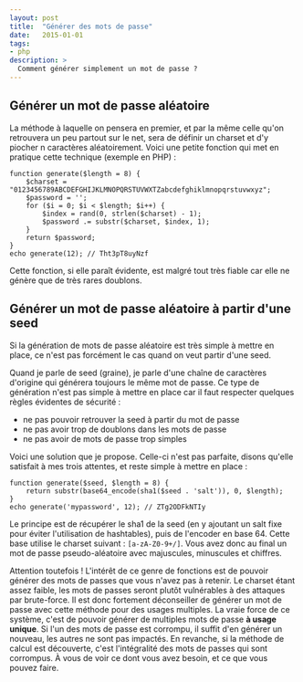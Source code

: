 ```yaml
---
layout: post
title:  "Générer des mots de passe"
date:   2015-01-01
tags:
- php
description: >
  Comment générer simplement un mot de passe ?
---
```


## Générer un mot de passe aléatoire

La méthode à laquelle on pensera en premier, et par la même celle qu'on retrouvera un peu partout sur le net, sera de définir un charset et d'y piocher n caractères aléatoirement. Voici une petite fonction qui met en pratique cette technique (exemple en PHP) :

	function generate($length = 8) {
		$charset = "0123456789ABCDEFGHIJKLMNOPQRSTUVWXTZabcdefghiklmnopqrstuvwxyz";
		$password = '';
		for ($i = 0; $i < $length; $i++) {
			$index = rand(0, strlen($charset) - 1);
			$password .= substr($charset, $index, 1);
		}
		return $password;
	}
	echo generate(12); // Tht3pT8uyNzf

Cette fonction, si elle paraît évidente, est malgré tout très fiable car elle ne génère que de très rares doublons.

## Générer un mot de passe aléatoire à partir d'une seed

Si la génération de mots de passe aléatoire est très simple à mettre en place, ce n'est pas forcément le cas quand on veut partir d'une seed.

Quand je parle de seed (graine), je parle d'une chaîne de caractères d'origine qui générera toujours le même mot de passe. Ce type de génération n'est pas simple à mettre en place car il faut respecter quelques règles évidentes de sécurité :

- ne pas pouvoir retrouver la seed à partir du mot de passe
- ne pas avoir trop de doublons dans les mots de passe
- ne pas avoir de mots de passe trop simples

Voici une solution que je propose. Celle-ci n'est pas parfaite, disons qu'elle satisfait à mes trois attentes, et reste simple à mettre en place :

	function generate($seed, $length = 8) {
		return substr(base64_encode(sha1($seed . 'salt')), 0, $length);
	}
	echo generate('mypassword', 12); // ZTg2ODFkNTIy

Le principe est de récupérer le sha1 de la seed (en y ajoutant un salt fixe pour éviter l'utilisation de hashtables), puis de l'encoder en base 64. Cette base utilise le charset suivant : `[a-zA-Z0-9+/]`. Vous avez donc au final un mot de passe pseudo-aléatoire avec majuscules, minuscules et chiffres.

Attention toutefois !
L'intérêt de ce genre de fonctions est de pouvoir générer des mots de passes que vous n'avez pas à retenir. Le charset étant assez faible, les mots de passes seront plutôt vulnérables à des attaques par brute-force. Il est donc fortement déconseiller de générer un mot de passe avec cette méthode pour des usages multiples. La vraie force de ce système, c'est de pouvoir générer de multiples mots de passe **à usage unique**. Si l'un des mots de passe est corrompu, il suffit d'en générer un nouveau, les autres ne sont pas impactés. En revanche, si la méthode de calcul est découverte, c'est l'intégralité des mots de passes qui sont corrompus. À vous de voir ce dont vous avez besoin, et ce que vous pouvez faire.
